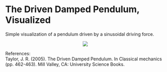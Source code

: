 # The Driven Damped Pendulum, Visualized

Simple visualization of a pendulum driven by a sinusoidal driving force.  

<p align="center">
  <img src='ddp.gif'/>
</p>

References:  
Taylor, J. R. (2005). The Driven Damped Pendulum. In Classical mechanics (pp. 462-463). Mill Valley, CA: University Science Books.
